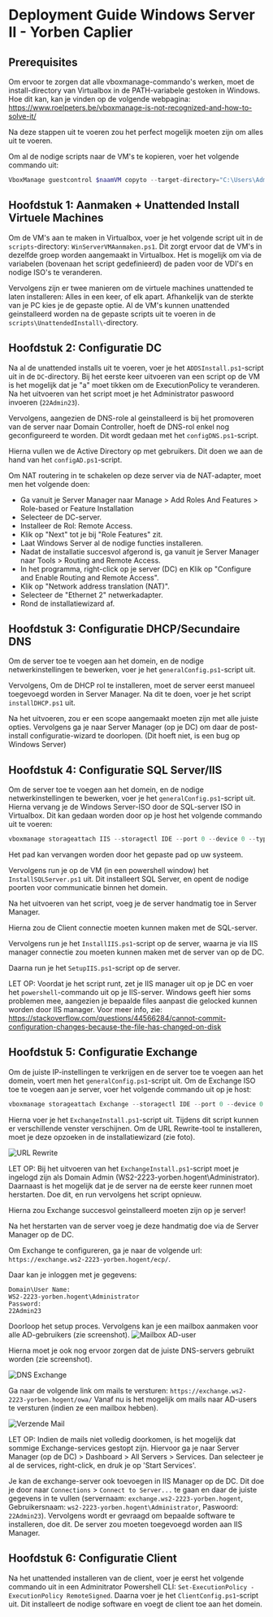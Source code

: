 # Deployment Guide Windows Server II - Yorben Caplier

## Prerequisites

Om ervoor te zorgen dat alle vboxmanage-commando's werken, moet de install-directory van Virtualbox in de PATH-variabele gestoken in Windows. Hoe dit kan, kan je vinden op de volgende webpagina: https://www.roelpeters.be/vboxmanage-is-not-recognized-and-how-to-solve-it/

Na deze stappen uit te voeren zou het perfect mogelijk moeten zijn om alles uit te voeren.

Om al de nodige scripts naar de VM's te kopieren, voer het volgende commando uit:
```powershell
VboxManage guestcontrol $naamVM copyto --target-directory="C:\Users\Administrator\Desktop" "C:\Users\yorbe\Desktop\Windows Server II\scripts" --username Administrator --password 22Admin23
```
## Hoofdstuk 1: Aanmaken + Unattended Install Virtuele Machines

Om de VM's aan te maken in Virtualbox, voer je het volgende script uit in de `scripts`-directory: `WinServerVMAanmaken.ps1`. Dit zorgt ervoor dat de VM's in dezelfde groep worden aangemaakt in Virtualbox. Het is mogelijk om via de variabelen (bovenaan het script gedefinieerd) de paden voor de VDI's en nodige ISO's te veranderen.

Vervolgens zijn er twee manieren om de virtuele machines unattended te laten installeren: Alles in een keer, of elk apart. Afhankelijk van de sterkte van je PC kies je de gepaste optie. Al de VM's kunnen unattended geinstalleerd worden na de gepaste scripts uit te voeren in de `scripts\UnattendedInstall\`-directory.


## Hoofdstuk 2: Configuratie DC

Na al de unattended installs uit te voeren, voer je het `ADDSInstall.ps1`-script uit in de `DC`-directory. Bij het eerste keer uitvoeren van een script op de VM is het mogelijk dat je "a" moet tikken om de ExecutionPolicy te veranderen. Na het uitvoeren van het script moet je het Administrator paswoord invoeren (`22Admin23`).

Vervolgens, aangezien de DNS-role al geinstalleerd is bij het promoveren van de server naar Domain Controller, hoeft de DNS-rol enkel nog geconfigureerd te worden. Dit wordt gedaan met het `configDNS.ps1`-script.

Hierna vullen we de Active Directory op met gebruikers. Dit doen we aan de hand van het `configAD.ps1`-script.


Om NAT routering in te schakelen op deze server via de NAT-adapter, moet men het volgende doen:
- Ga vanuit je Server Manager naar Manage > Add Roles And Features > Role-based or Feature Installation
- Selecteer de DC-server.
- Installeer de Rol: Remote Access.
- Klik op "Next" tot je bij "Role Features" zit.
- Laat Windows Server al de nodige functies installeren.
- Nadat de installatie succesvol afgerond is, ga vanuit je Server Manager naar Tools > Routing and Remote Access.
- In het programma, right-click op je server (DC) en Klik op "Configure and Enable Routing and Remote Access".
- Klik op "Network address translation (NAT)".
- Selecteer de "Ethernet 2" netwerkadapter.
- Rond de installatiewizard af.


## Hoofdstuk 3: Configuratie DHCP/Secundaire DNS

Om de server toe te voegen aan het domein, en de nodige netwerkinstellingen te bewerken, voer je het `generalConfig.ps1`-script uit. 


Vervolgens, Om de DHCP rol te installeren, moet de server eerst manueel toegevoegd worden in Server Manager. Na dit te doen, voer je het script `installDHCP.ps1` uit.

Na het uitvoeren, zou er een scope aangemaakt moeten zijn met alle juiste opties. Vervolgens ga je naar Server Manager (op je DC) om daar de post-install configuratie-wizard te doorlopen. (Dit hoeft niet, is een bug op Windows Server)



## Hoofdstuk 4: Configuratie SQL Server/IIS

Om de server toe te voegen aan het domein, en de nodige netwerkinstellingen te bewerken, voer je het `generalConfig.ps1`-script uit. Hierna vervang je de Windows Server-ISO door de SQL-server ISO in Virtualbox. 
Dit kan gedaan worden door op je host het volgende commando uit te voeren:
```powershell
vboxmanage storageattach IIS --storagectl IDE --port 0 --device 0 --type dvddrive --medium "D:\VirtualBox VMs\en_sql_server_2019_standard_x64_dvd_814b57aa.iso"
```
Het pad kan vervangen worden door het gepaste pad op uw systeem.

Vervolgens run je op de VM (in een powershell window) het `InstallSQLServer.ps1` uit. Dit installeert SQL Server, en opent de nodige poorten voor communicatie binnen het domein.

Na het uitvoeren van het script, voeg je de server handmatig toe in Server Manager.

Hierna zou de Client connectie moeten kunnen maken met de SQL-server.

Vervolgens run je het `InstallIIS.ps1`-script op de server, waarna je via IIS manager connectie zou moeten kunnen maken met de server van op de DC.

Daarna run je het `SetupIIS.ps1`-script op de server.

LET OP: Voordat je het script runt, zet je IIS manager uit op je DC en voer het `powershell`-commando uit op je IIS-server. Windows geeft hier soms problemen mee, aangezien je bepaalde files aanpast die gelocked kunnen worden door IIS manager. Voor meer info, zie: https://stackoverflow.com/questions/44566284/cannot-commit-configuration-changes-because-the-file-has-changed-on-disk

## Hoofdstuk 5: Configuratie Exchange
Om de juiste IP-instellingen te verkrijgen en de server toe te voegen aan het domein, voert men het `generalConfig.ps1`-script uit. 
Om de Exchange ISO toe te voegen aan je server, voer het volgende commando uit op je host:
```powershell
vboxmanage storageattach Exchange --storagectl IDE --port 0 --device 0 --type dvddrive --medium "D:\VirtualBox VMs\mul_exchange_server_2019_cumulative_update_12_x64_dvd_52bf3153.iso"
```
Hierna voer je het `ExchangeInstall.ps1`-script uit. Tijdens dit script kunnen er verschillende venster verschijnen. Om de URL Rewrite-tool te installeren, moet je deze opzoeken in de installatiewizard (zie foto).

![URL Rewrite](img/URLRewrite.png)

LET OP: Bij het uitvoeren van het `ExchangeInstall.ps1`-script moet je ingelogd zijn als Domain Admin (WS2-2223-yorben.hogent\Administrator). Daarnaast is het mogelijk dat je de server na de eerste keer runnen moet herstarten. Doe dit, en run vervolgens het script opnieuw.

Hierna zou Exchange succesvol geinstalleerd moeten zijn op je server!

Na het herstarten van de server voeg je deze handmatig doe via de Server Manager op de DC.

Om Exchange te configureren, ga je naar de volgende url: `https://exchange.ws2-2223-yorben.hogent/ecp/`.

Daar kan je inloggen met je gegevens:
```
Domain\User Name:
WS2-2223-yorben.hogent\Administrator
Password:
22Admin23
```

Doorloop het setup proces. Vervolgens kan je een mailbox aanmaken voor alle AD-gebruikers (zie screenshot).
![Mailbox AD-user](img/MailboxADuser.png)

Hierna moet je ook nog ervoor zorgen dat de juiste DNS-servers gebruikt worden (zie screenshot).

![DNS Exchange](img/DNSServersExchange.png)

Ga naar de volgende link om mails te versturen: `https://exchange.ws2-2223-yorben.hogent/owa/`
Vanaf nu is het mogelijk om mails naar AD-users te versturen (indien ze een mailbox hebben).

![Verzende Mail](img/VerstuurdeMail.png)

LET OP: Indien de mails niet volledig doorkomen, is het mogelijk dat sommige Exchange-services gestopt zijn. Hiervoor ga je naar Server Manager (op de DC) > Dashboard > All Servers > Services. Dan selecteer je al de services, right-click, en druk je op 'Start Services'.

Je kan de exchange-server ook toevoegen in IIS Manager op de DC. Dit doe je door naar `Connections` > `Connect to Server...` te gaan en daar de juiste gegevens in te vullen (servernaam: `exchange.ws2-2223-yorben.hogent`, Gebruikersnaam: `ws2-2223-yorben.hogent\Administrator`, Paswoord: `22Admin23`). Vervolgens wordt er gevraagd om bepaalde software te installeren, doe dit. De server zou moeten toegevoegd worden aan IIS Manager. 
## Hoofdstuk 6: Configuratie Client

Na het unattended installeren van de client, voer je eerst het volgende commando uit in een Adminitrator Powershell CLI: ```Set-ExecutionPolicy -ExecutionPolicy RemoteSigned```. Daarna voer je het `ClientConfig.ps1`-script uit. Dit installeert de nodige software en voegt de client toe aan het domein.